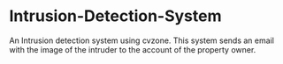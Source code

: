 # Intrusion-Detection-System
An Intrusion detection system using cvzone. This system sends an email with the image of the intruder to the account of the property owner.

